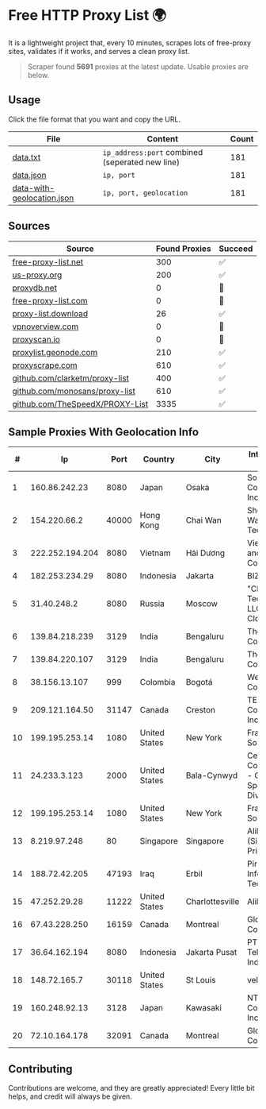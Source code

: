 
# Free HTTP Proxy List 🌍

It is a lightweight project that, every 10 minutes, scrapes lots of free-proxy sites, validates if it works, and serves a clean proxy list.


> Scraper found **5691** proxies at the latest update. Usable proxies are below.

## Usage

Click the file format that you want and copy the URL.


|File|Content|Count|
|----|-------|-----|
|[data.txt](https://raw.githubusercontent.com/themiralay/Proxy-List-World/master/data.txt)|`ip_address:port` combined (seperated new line)|181|
|[data.json](https://raw.githubusercontent.com/themiralay/Proxy-List-World/master/data.json)|`ip, port`|181|
|[data-with-geolocation.json](https://raw.githubusercontent.com/themiralay/Proxy-List-World/master/data-with-geolocation.json)|`ip, port, geolocation`|181|

## Sources

|Source|Found Proxies|Succeed|
|------|-------------|-------|
|[free-proxy-list.net](https://free-proxy-list.net)|300|✅|
|[us-proxy.org](https://www.us-proxy.org)|200|✅|
|[proxydb.net](http://proxydb.net)|0|🚫|
|[free-proxy-list.com](https://free-proxy-list.com/?page=&port=&type%5B%5D=http&type%5B%5D=https&up_time=0&search=Search)|0|🚫|
|[proxy-list.download](https://www.proxy-list.download/HTTP)|26|✅|
|[vpnoverview.com](https://vpnoverview.com/privacy/anonymous-browsing/free-proxy-servers)|0|🚫|
|[proxyscan.io](https://www.proxyscan.io)|0|🚫|
|[proxylist.geonode.com](https://proxylist.geonode.com/api/proxy-list?limit=300&page=1&sort_by=lastChecked&sort_type=desc&protocols=http,https)|210|✅|
|[proxyscrape.com](https://api.proxyscrape.com/v2/?request=displayproxies&protocol=http&timeout=10000&country=all&ssl=all&anonymity=all)|610|✅|
|[github.com/clarketm/proxy-list](https://raw.githubusercontent.com/clarketm/proxy-list/master/proxy-list-raw.txt)|400|✅|
|[github.com/monosans/proxy-list](https://raw.githubusercontent.com/monosans/proxy-list/main/proxies/http.txt)|610|✅|
|[github.com/TheSpeedX/PROXY-List](https://raw.githubusercontent.com/TheSpeedX/PROXY-List/master/http.txt)|3335|✅|


## Sample Proxies With Geolocation Info

|#|Ip|Port|Country|City|Internet Service Provider|
|-|--|----|-------|----|-------------------------|
|1|160.86.242.23|8080|Japan|Osaka|Sony Network Communications Inc|
|2|154.220.66.2|40000|Hong Kong|Chai Wan|Shenzhen Wanghu Technology Co|
|3|222.252.194.204|8080|Vietnam|Hải Dương|VietNam Post and Telecom Corporation|
|4|182.253.234.29|8080|Indonesia|Jakarta|BIZNET|
|5|31.40.248.2|8080|Russia|Moscow|"Cloud Technologies" LLC trading as Cloud.ru|
|6|139.84.218.239|3129|India|Bengaluru|The Constant Company, LLC|
|7|139.84.220.107|3129|India|Bengaluru|The Constant Company, LLC|
|8|38.156.13.107|999|Colombia|Bogotá|Web Master Colombia|
|9|209.121.164.50|31147|Canada|Creston|TELUS Communications Inc.|
|10|199.195.253.14|1080|United States|New York|FranTech Solutions|
|11|24.233.3.123|2000|United States|Bala-Cynwyd|Century Communications - CableHigh Speed Data Division|
|12|199.195.253.14|1080|United States|New York|FranTech Solutions|
|13|8.219.97.248|80|Singapore|Singapore|Alibaba Cloud (Singapore) Private Limited|
|14|188.72.42.205|47193|Iraq|Erbil|Pirmam For Information Technology Ltd|
|15|47.252.29.28|11222|United States|Charlottesville|Alibaba.com LLC|
|16|67.43.228.250|16159|Canada|Montreal|GloboTech Communications|
|17|36.64.162.194|8080|Indonesia|Jakarta Pusat|PT. Telekomunikasi Indonesia|
|18|148.72.165.7|30118|United States|St Louis|velia.net|
|19|160.248.92.13|3128|Japan|Kawasaki|NTT PC Communications, Inc.|
|20|72.10.164.178|32091|Canada|Montreal|GloboTech Communications|



## Contributing

Contributions are welcome, and they are greatly appreciated! Every
little bit helps, and credit will always be given.

